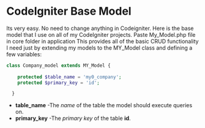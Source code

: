 # CodeIgniter Base Model
Its very easy. No need to change anything in Codeigniter. Here is the base model that I use on all of my CodeIgniter projects. Paste My_Model.php file in core folder in application This provides all of the basic CRUD functionality I need just by extending my models to the MY_Model class and defining a few variables:
```php
class Company_model extends MY_Model {
    
    protected $table_name = 'my0_company';
  	protected $primary_key = 'id';

  }
```
* __table_name__  -The _name_ of the table the model should execute queries on.
* __primary_key__  -The _primary key_ of the table __id__.


